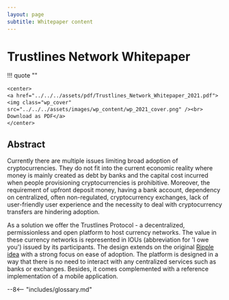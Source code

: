 ```yaml
---
layout: page
subtitle: Whitepaper content
---
```


# Trustlines Network Whitepaper

!!! quote ""

    <center>
    <a href="../../../assets/pdf/Trustlines_Network_Whitepaper_2021.pdf">
    <img class="wp_cover" src="../../../assets/images/wp_content/wp_2021_cover.png" /><br>
    Download as PDF</a>
    </center>

## Abstract

Currently there are multiple issues limiting broad adoption of cryptocurrencies. They do not fit into the current economic reality where money is mainly created as debt by banks and the capital cost incurred when people provisioning cryptocurrencies is prohibitive. Moreover, the requirement of upfront deposit money, having a bank account, dependency on centralized, often non-regulated, cryptocurrency exchanges, lack of user-friendly user experience and the necessity to deal with cryptocurrency transfers are hindering adoption. 

As a solution we offer the Trustlines Protocol - a decentralized, permissionless and open platform to host currency networks. The value in these currency networks is represented in IOUs (abbreviation for 'I owe you') issued by its participants. The design extends on the original [Ripple idea](http://archive.ripple-project.org/decentralizedcurrency.pdf) with a strong focus on ease of adoption. The platform is designed in a way that there is no need to interact with any centralized services such as banks or exchanges. Besides, it comes complemented with a reference implementation of a mobile application.

--8<-- "includes/glossary.md"
